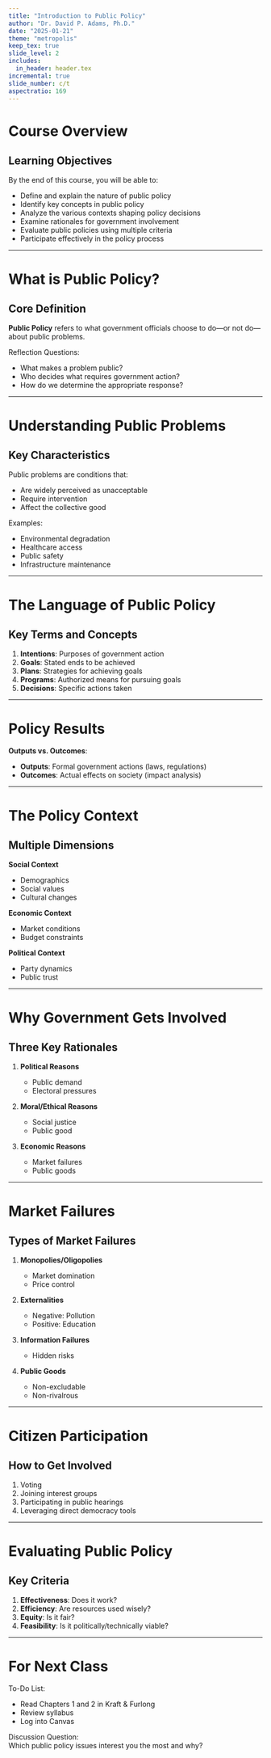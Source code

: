 ```yaml
---
title: "Introduction to Public Policy"
author: "Dr. David P. Adams, Ph.D."
date: "2025-01-21"
theme: "metropolis"
keep_tex: true
slide_level: 2
includes:
  in_header: header.tex
incremental: true
slide_number: c/t
aspectratio: 169
---
```


# Course Overview

## Learning Objectives

By the end of this course, you will be able to:

- Define and explain the nature of public policy  
- Identify key concepts in public policy  
- Analyze the various contexts shaping policy decisions  
- Examine rationales for government involvement  
- Evaluate public policies using multiple criteria  
- Participate effectively in the policy process  

---

# What is Public Policy?

## Core Definition

**Public Policy** refers to what government officials choose to do—or not do—about public problems.

Reflection Questions:  
- What makes a problem public?  
- Who decides what requires government action?  
- How do we determine the appropriate response?  

---

# Understanding Public Problems

## Key Characteristics

Public problems are conditions that:  
- Are widely perceived as unacceptable  
- Require intervention  
- Affect the collective good  

Examples:  
- Environmental degradation  
- Healthcare access  
- Public safety  
- Infrastructure maintenance  

---

# The Language of Public Policy

## Key Terms and Concepts

1. **Intentions**: Purposes of government action  
2. **Goals**: Stated ends to be achieved  
3. **Plans**: Strategies for achieving goals  
4. **Programs**: Authorized means for pursuing goals  
5. **Decisions**: Specific actions taken  

---

# Policy Results

**Outputs vs. Outcomes**:  
- **Outputs**: Formal government actions (laws, regulations)  
- **Outcomes**: Actual effects on society (impact analysis)  

---

# The Policy Context

## Multiple Dimensions

**Social Context**  
- Demographics  
- Social values  
- Cultural changes  

**Economic Context**  
- Market conditions  
- Budget constraints  

**Political Context**  
- Party dynamics  
- Public trust  

---

# Why Government Gets Involved

## Three Key Rationales

1. **Political Reasons**  
   - Public demand  
   - Electoral pressures  

2. **Moral/Ethical Reasons**  
   - Social justice  
   - Public good  

3. **Economic Reasons**  
   - Market failures  
   - Public goods  

---

# Market Failures

## Types of Market Failures

1. **Monopolies/Oligopolies**  
   - Market domination  
   - Price control  

2. **Externalities**  
   - Negative: Pollution  
   - Positive: Education  

3. **Information Failures**  
   - Hidden risks  

4. **Public Goods**  
   - Non-excludable  
   - Non-rivalrous  

---

# Citizen Participation

## How to Get Involved

1. Voting  
2. Joining interest groups  
3. Participating in public hearings  
4. Leveraging direct democracy tools  

---

# Evaluating Public Policy

## Key Criteria

1. **Effectiveness**: Does it work?  
2. **Efficiency**: Are resources used wisely?  
3. **Equity**: Is it fair?  
4. **Feasibility**: Is it politically/technically viable?  

---

# For Next Class

To-Do List:  
- Read Chapters 1 and 2 in Kraft & Furlong
- Review syllabus  
- Log into Canvas  

Discussion Question:  
Which public policy issues interest you the most and why?  
